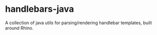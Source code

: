 handlebars-java
===============

A collection of java utils for parsing/rendering handlebar templates, built around Rhino. 
